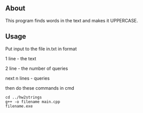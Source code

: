 ## About

This program finds words in the text and makes it UPPERCASE.

## Usage

Put input to the file in.txt in format

1 line - the text

2 line - the number of queries

next n lines - queries

then do these commands in cmd

```shell script
cd ../hw2strings
g++ -o filename main.cpp
filename.exe
```

